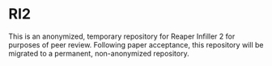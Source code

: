 # RI2
This is an anonymized, temporary repository for Reaper Infiller 2 for purposes of peer review. Following paper acceptance, this repository will be migrated to a permanent, non-anonymized repository.


